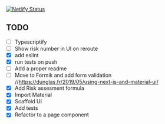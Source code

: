 [![Netlify Status](https://api.netlify.com/api/v1/badges/5dde58a3-6e48-4f2f-8079-8f8b394877fe/deploy-status)](https://app.netlify.com/sites/upbeat-perlman-4c1a85/deploys)

## TODO

- [ ] Typescriptify
- [ ] Show risk number in UI on reroute
- [x] add eslint
- [x] run tests on push
- [ ] Add a proper readme
- [ ] Move to Formik and add form validation //https://dunglas.fr/2019/05/using-next-js-and-material-ui/
- [x] Add Risk assesment formula
- [x] Import Material
- [x] Scaffold UI
- [x] Add tests
- [x] Refactor to a page component
